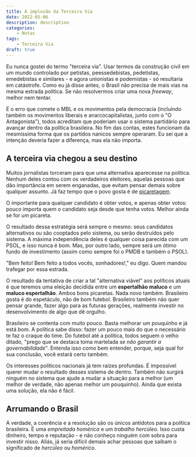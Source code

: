 ```yaml
---
title: A implosão da Terceira Via
date: 2022-05-06
description: description
categories:
    - Notas
tags:
	- Terceira Via
draft: true
---
```

Eu nunca gostei do termo "terceira via". Usar termos da construção civil em um mundo controlado por petistas, peessedebistas, pedetistas, emedebistas e similares - e agora unionistas e podemistas - só resultaria em catástrofe. Como eu já disse antes, o Brasil não precisa de mais vias na mesma estrada política. Se não resolvermos criar uma nova *freeway*, melhor nem tentar.

É o erro que comete o MBL e os movimentos pela democracia (incluindo também os movimentos liberais e anarcocapitalistas, junto com o "O Antagonista"), todos acreditam que poderiam usar o sistema partidário para avançar dentro da política brasileira. No fim das contas, estes funcionam da mesmíssima forma que os partidos nanicos sempre operaram. Eu sei que a intenção deveria fazer a diferença, mas ela não importa.

## A terceira via chegou a seu destino

Muitos jornalistas torceram para que uma alternativa aparecesse na política. Nenhum deles contou com os verdadeiros eleitores, aquelas pessoas que dão importância em serem enganadas, que evitam pensar demais sobre qualquer assunto. Já faz tempo que o povo gosta é de [picaretagem](https://crusoe.uol.com.br/edicoes/207/era-de-ouro-dos-picaretas/).

O importante para qualquer candidato é obter votos, e apenas obter votos: pouco importa quem o candidato seja desde que tenha votos. Melhor ainda se for um picareta.

O resultado dessa estratégia será sempre o mesmo: seus candidatos alternativos ou são cooptados pelo sistema, ou serão destruídos pelo sistema. A máxima independência deles é qualquer coisa parecida com um PSOL, e isso nunca é bom. Mas, por outro lado, sempre será um ótimo fundo de investimento (assim como sempre foi o PMDB e também o PSOL).

"Bem feito! Bem feito a todos vocês, sonhadores!," eu digo. Quem mandou trafegar por essa estrada.

O resultado da tentativa de criar a tal "alternativa viável" aos políticos atuais é que teremos uma eleição decidida entre um **espertalhão maluco** e um **maluco espertalhão**. Ambos bons picaretas. Nada novo também. Brasileiro gosta é do espetáculo, não de bom futebol. Brasileiro também não quer pensar grande, fazer algo para as futuras gerações, realmente investir no desenvolvimento de algo que dê orgulho.

Brasileiro se contenta com muito pouco. Basta melhorar um pouquinho e já está bom. A política sabe disso: fazer um pouco mais do que o necessário te faz o craque do time. Do futebol até a política, todos seguem o velho ditado, "prego que se destaca toma martelada *se não garantir a governabilidade*". Entenda isso como bem entender, porque, seja qual for sua conclusão, você estará certo também.

Os interesses políticos nacionais já tem raízes profundas. É impossível querer mudar o resultado desses sistema de dentro. Também não surgirá ninguém no sistema que ajude a mudar a situação para a melhor (um melhor de verdade, não apenas melhor um pouquinho). Ainda que exista uma solução, ela não é fácil.

## Arrumando o Brasil
A verdade, a coerência e a resolução são os únicos antídotos para a política brasileira. É  uma *empreitada homérica* e um *trabalho hercúleo*. Isso custa dinheiro, tempo e reputação - e não conheço ninguém com sobra para investir nisso. Aliás, já seria difícil demais achar pessoas que saibam o significado de *hercúleo* ou *homérico*. 